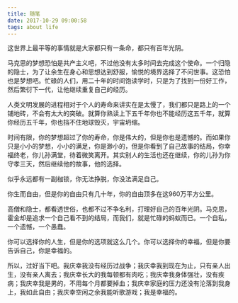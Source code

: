 ```yaml
---
title: 随笔
date: 2017-10-29 09:00:58
tags: about life
---
```




这世界上最平等的事情就是大家都只有一条命，都只有百年光阴。

马克思的梦想恐怕是共产主义吧，不过他没有太多时间去完成这个使命。一个归隐的隐士，为了让余生在身心和思想达到舒服，愉悦的境界选择了不问世事。这恐怕也是梦想吧。忙碌的人们，用二十年的时间饱读学时，只是为了找到一份好工作，然后繁衍下一代，让他继续重复自己的经历。

人类文明发展的进程相对于个人的寿命来讲实在是太慢了，我们都只是路上的一个铺地砖，不会有太大的突破。就算你熟读上下五千年你也不能经历这五千年，就算你经历五千年，你也挡不住地球毁灭，宇宙坍缩。

时间有限，你的梦想超过了你的寿命，你是伟大的，但是你也是遗憾的。而如果你只是小小的梦想，小小的满足，你是渺小的，但是你看到了自己故事的结局，你幸福终老，你儿孙满堂，待着微笑离开。其实别人的生活也还在继续，你的儿孙为你守孝三天，然后继续他的故事，他的选择。

似乎永远都有一副枷锁，你无法挣脱，你没法满足自己。

你生而自由，但是你的自由只有几十年，你的自由顶多在这960万平方公里。

高僧和隐士，都看透世俗，也都不过不争名利，打理好自己的百年光阴。马克思，霍金却是追求一个自己看不到的结局，而我们，就是忙碌的蚂蚁而已。一个自私，一个遗憾，一个愚蠢。

你可以选择你的人生，但是你的选项就这么几个。你可以选择你的幸福，但是你要告诉自己，你是幸福的。



所以，过好当下吧。我庆幸我没有经历过战争；我庆幸我到现在为止，只有亲人出生，没有亲人离去；我庆幸长大的我每顿都有肉吃；我庆幸我身体强壮，没有疾病；我庆幸我是男的，不用每个月都要掉血；我庆幸家庭的压力还没有沦落到我身上，我如此自由；我庆幸空闲之余我能听歌游戏；我是幸福的。













